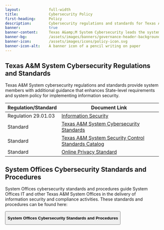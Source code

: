 ```yaml
---
layout:             full-width
title:              Cybersecurity Policy
first-heading:      Policy
description:        Cybersecurity regulations and standards for Texas A&amp;M System members, and standards and procedures for the Texas A&amp;M System Offices
banner:             true
banner-content:     Texas A&amp;M System Cybersecurity leads the system's effort to manage and reduce risk to our cyber infrastructure. We deliver resources and tools to our customers to help them ensure a secure and resilient infrastructure.
banner-bg:          /assets/images/banners/governance-header-background-full.jpg
banner-icon:        /assets/images/icons/policy-icon.svg
banner-icon-alt:    A banner icon of a pencil writing on paper
---
```


## Texas A&M System Cybersecurity Regulations and Standards

Texas A&M System cybersecurity regulations and standards provide system members with additional guidance that enhances State-level requirements and system policy for implementing information security.

| Regulation/Standard | Document Link
|---|---|
| Regulation 29.01.03 | [Information Security](http://policies.tamus.edu/29-01-03.pdf) |
| Standard | [Texas A&M System Cybersecurity Standards](https://cyber-standards.tamus.edu/) |
| Standard | [Texas A&M System Security Control Standards Catalog](https://cyber-standards.tamus.edu/catalog/) |
| Standard | [Online Privacy Standard](https://cyber-standards.tamus.edu/privacy-standard) |

## System Offices Cybersecurity Standards and Procedures

System Offices cybersecurity standards and procedures guide System Offices IT and other Texas A&M System Offices in the delivery of information security and compliance activities. These standards and procedures can be found here:

<a href="https://it.tamus.edu/cybersecurity/so-cyber-policy/"><button style="font-weight: bold; min-height: 44px;">System Offices Cybersecurity Standards and Procedures</button></a>
